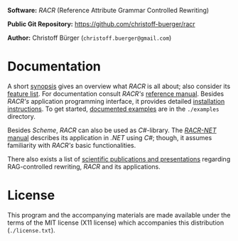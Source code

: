 **Software:** _RACR_ (Reference Attribute Grammar Controlled Rewriting)

**Public Git Repository:** https://github.com/christoff-buerger/racr

**Author:** Christoff Bürger (`christoff.buerger@gmail.com`)

# Documentation

A short [synopsis](racr/documentation/synopsis.md) gives an overview what _RACR_ is all about; also consider its [feature list](racr/documentation/introduction.md#racr-features). For documentation consult _RACR's_ [reference manual](racr/documentation/title.md). Besides _RACR's_ application programming interface, it provides detailed [installation instructions](racr/documentation/requirements-and-installation.md). To get started, [documented examples](examples/examples-overview.md) are in the `./examples` directory.

Besides _Scheme_, _RACR_ can also be used as _C#_-library. The [_RACR-NET_ manual](racr-net/documentation/title.md) describes its application in _.NET_ using _C#_; though, it assumes familiarity with _RACR's_ basic functionalities.

There also exists a list of [scientific publications and presentations](publications.md) regarding RAG-controlled rewriting, _RACR_ and its applications.

# License

This program and the accompanying materials are made available under the terms of the MIT license (X11 license) which accompanies this distribution (`./license.txt`).
